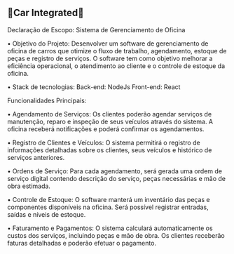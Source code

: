 ## 🧙Car Integrated🧙
Declaração de Escopo: Sistema de Gerenciamento de Oficina

• Objetivo do Projeto: Desenvolver um software de gerenciamento de oficina de carros que otimize o fluxo de trabalho, agendamento, estoque de peças e registro de serviços. O software tem como objetivo melhorar a eficiência operacional, o atendimento ao cliente e o controle de estoque da oficina.

• Stack de tecnologias:
Back-end: NodeJs 
Front-end: React


Funcionalidades Principais:

• Agendamento de Serviços: Os clientes poderão agendar serviços de manutenção, reparo e inspeção de seus veículos através do sistema. A oficina receberá notificações e poderá confirmar os agendamentos.

• Registro de Clientes e Veículos: O sistema permitirá o registro de informações detalhadas sobre os clientes, seus veículos e histórico de serviços anteriores.

• Ordens de Serviço: Para cada agendamento, será gerada uma ordem de serviço digital contendo descrição do serviço, peças necessárias e mão de obra estimada.

• Controle de Estoque: O software manterá um inventário das peças e componentes disponíveis na oficina. Será possível registrar entradas, saídas e níveis de estoque.

• Faturamento e Pagamentos: O sistema calculará automaticamente os custos dos serviços, incluindo peças e mão de obra. Os clientes receberão faturas detalhadas e poderão    efetuar o pagamento.

<!--

**Here are some ideas to get you started:**

🙋‍♀️ A short introduction - what is your organization all about?
🌈 Contribution guidelines - how can the community get involved?
👩‍💻 Useful resources - where can the community find your docs? Is there anything else the community should know?
🍿 Fun facts - what does your team eat for breakfast?
 Remember, you can do mighty things with the power of [Markdown](https://docs.github.com/github/writing-on-github/getting-started-with-writing-and-formatting-on-github/basic-writing-and-formatting-syntax)
-->
